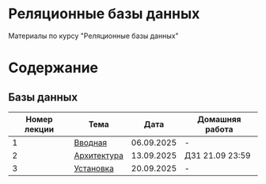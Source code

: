 # Реляционные базы данных
Материалы по курсу "Реляционные базы данных"

# Содержание
## Базы данных
| Номер лекции | Тема | Дата | Домашняя работа |
|----------|----------|----------|----------|
|1|[Вводная](https://docs.google.com/presentation/d/1PVspgUHMTQMUggfvoYE5NuJlIGnvhzqkH1Qy-NIG5zc/edit?usp=sharing)|06.09.2025|-|
|2|[Архитектура](https://docs.google.com/presentation/d/1NYmgDOsJG0Fnnie3_Os_C9nFVRYecnTfLzPkTDoGRag/edit?usp=sharing)|13.09.2025|ДЗ1 21.09 23:59|
|3|[Установка](https://docs.google.com/presentation/d/1kiqcAAA9dogxqDtcxiSx3IPpY-Hnefrhn3AAHGBaIjE/edit?usp=sharing)|20.09.2025|-|
